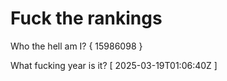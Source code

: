 # Fuck the rankings

Who the hell am I?
{ 15986098 }

What fucking year is it?
[ 2025-03-19T01:06:40Z ]
